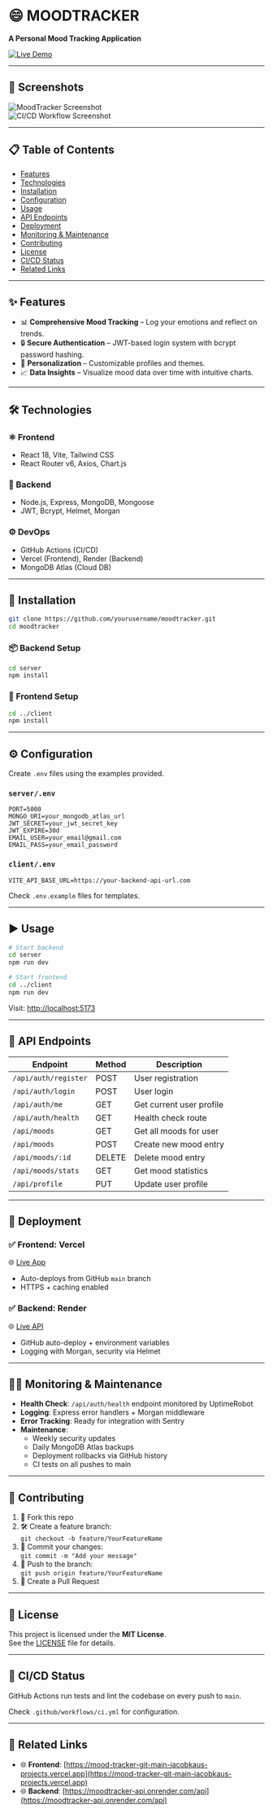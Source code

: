 # 😄 MOODTRACKER

**A Personal Mood Tracking Application**

[![Live Demo](https://img.shields.io/badge/Live-Demo-green?style=for-the-badge&logo=vercel)](https://mood-tracker-git-main-jacobkaus-projects.vercel.app/)

---

## 📸 Screenshots

![MoodTracker Screenshot](./image.png)  
![CI/CD Workflow Screenshot](./CICD.png)

---

## 📋 Table of Contents

- [Features](#features)
- [Technologies](#technologies)
- [Installation](#installation)
- [Configuration](#configuration)
- [Usage](#usage)
- [API Endpoints](#api-endpoints)
- [Deployment](#deployment)
- [Monitoring & Maintenance](#monitoring--maintenance)
- [Contributing](#contributing)
- [License](#license)
- [CI/CD Status](#cicd-status)
- [Related Links](#related-links)

---

## ✨ Features

- 📊 **Comprehensive Mood Tracking** – Log your emotions and reflect on trends.
- 🔒 **Secure Authentication** – JWT-based login system with bcrypt password hashing.
- 🎨 **Personalization** – Customizable profiles and themes.
- 📈 **Data Insights** – Visualize mood data over time with intuitive charts.

---

## 🛠️ Technologies

### ⚛️ Frontend
- React 18, Vite, Tailwind CSS
- React Router v6, Axios, Chart.js

### 🔧 Backend
- Node.js, Express, MongoDB, Mongoose
- JWT, Bcrypt, Helmet, Morgan

### ⚙️ DevOps
- GitHub Actions (CI/CD)
- Vercel (Frontend), Render (Backend)
- MongoDB Atlas (Cloud DB)

---

## 🧰 Installation

```bash
git clone https://github.com/yourusername/moodtracker.git
cd moodtracker
```

### 📦 Backend Setup

```bash
cd server
npm install
```

### 🎨 Frontend Setup

```bash
cd ../client
npm install
```

---

## ⚙️ Configuration

Create `.env` files using the examples provided.

### `server/.env`

```env
PORT=5000
MONGO_URI=your_mongodb_atlas_url
JWT_SECRET=your_jwt_secret_key
JWT_EXPIRE=30d
EMAIL_USER=your_email@gmail.com
EMAIL_PASS=your_email_password
```

### `client/.env`

```env
VITE_API_BASE_URL=https://your-backend-api-url.com
```

Check `.env.example` files for templates.

---

## ▶️ Usage

```bash
# Start backend
cd server
npm run dev

# Start frontend
cd ../client
npm run dev
```

Visit: [http://localhost:5173](http://localhost:5173)

---

## 📡 API Endpoints

| Endpoint               | Method | Description                |
|------------------------|--------|----------------------------|
| `/api/auth/register`  | POST   | User registration          |
| `/api/auth/login`     | POST   | User login                 |
| `/api/auth/me`        | GET    | Get current user profile   |
| `/api/auth/health`    | GET    | Health check route         |
| `/api/moods`          | GET    | Get all moods for user     |
| `/api/moods`          | POST   | Create new mood entry      |
| `/api/moods/:id`      | DELETE | Delete mood entry          |
| `/api/moods/stats`    | GET    | Get mood statistics        |
| `/api/profile`        | PUT    | Update user profile        |

---

## 🚀 Deployment

### ✅ Frontend: **Vercel**

🌐 [Live App](https://mood-tracker-git-main-jacobkaus-projects.vercel.app)

- Auto-deploys from GitHub `main` branch  
- HTTPS + caching enabled

### ✅ Backend: **Render**

🌐 [Live API](https://moodtracker-api.onrender.com)

- GitHub auto-deploy + environment variables
- Logging with Morgan, security via Helmet

---

## 🧑‍🔧 Monitoring & Maintenance

- **Health Check**: `/api/auth/health` endpoint monitored by UptimeRobot
- **Logging**: Express error handlers + Morgan middleware
- **Error Tracking**: Ready for integration with Sentry
- **Maintenance**:
  - Weekly security updates
  - Daily MongoDB Atlas backups
  - Deployment rollbacks via GitHub history
  - CI tests on all pushes to main

---

## 🤝 Contributing

1. 🍴 Fork this repo
2. 🛠 Create a feature branch:  
   `git checkout -b feature/YourFeatureName`
3. 💬 Commit your changes:  
   `git commit -m "Add your message"`
4. 🚀 Push to the branch:  
   `git push origin feature/YourFeatureName`
5. 🔁 Create a Pull Request

---

## 📄 License

This project is licensed under the **MIT License**.  
See the [LICENSE](./LICENSE) file for details.

---

## 🧪 CI/CD Status

GitHub Actions run tests and lint the codebase on every push to `main`.

Check `.github/workflows/ci.yml` for configuration.

---

## 🔗 Related Links

- 🌐 **Frontend**: [https://mood-tracker-git-main-jacobkaus-projects.vercel.app](https://mood-tracker-git-main-jacobkaus-projects.vercel.app)
- 🌐 **Backend**: [https://moodtracker-api.onrender.com/api](https://moodtracker-api.onrender.com/api)
